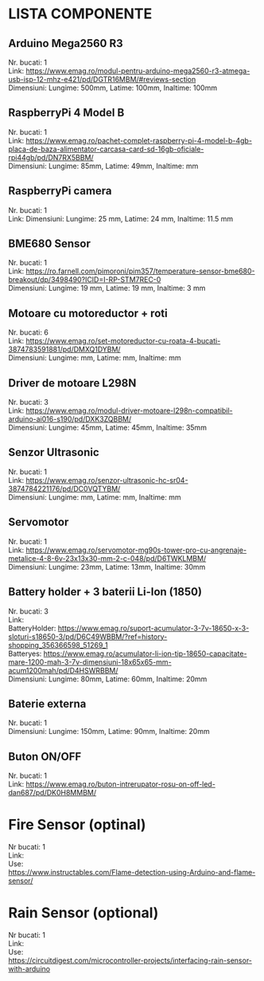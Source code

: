 # LISTA COMPONENTE

## Arduino Mega2560 R3

Nr. bucati: 1<br>
Link: https://www.emag.ro/modul-pentru-arduino-mega2560-r3-atmega-usb-isp-12-mhz-e421/pd/DGTR16MBM/#reviews-section<br>
Dimensiuni: Lungime: 500mm, Latime: 100mm, Inaltime:  100mm<br>

## RaspberryPi 4 Model B

Nr. bucati: 1<br>
Link: https://www.emag.ro/pachet-complet-raspberry-pi-4-model-b-4gb-placa-de-baza-alimentator-carcasa-card-sd-16gb-oficiale-rpi44gb/pd/DN7RX5BBM/<br>
Dimensiuni: Lungime: 85mm, Latime: 49mm, Inaltime:  mm<br>

## RaspberryPi camera

Nr. bucati: 1<br>
Link:
Dimensiuni: Lungime: 25 mm, Latime: 24 mm, Inaltime: 11.5 mm<br>

## BME680 Sensor

Nr. bucati: 1<br>
Link: https://ro.farnell.com/pimoroni/pim357/temperature-sensor-bme680-breakout/dp/3498490?ICID=I-RP-STM7REC-0<br>
Dimensiuni: Lungime: 19 mm, Latime: 19 mm, Inaltime: 3 mm<br>

## Motoare cu motoreductor + roti

Nr. bucati: 6<br>
Link: https://www.emag.ro/set-motoreductor-cu-roata-4-bucati-3874783591881/pd/DMXQ1DYBM/<br>
Dimensiuni: Lungime: mm, Latime: mm, Inaltime:  mm<br>

## Driver de motoare L298N

Nr. bucati: 3<br>
Link: https://www.emag.ro/modul-driver-motoare-l298n-compatibil-arduino-ai016-s190/pd/DXK3ZQBBM/<br>
Dimensiuni: Lungime: 45mm, Latime: 45mm, Inaltime: 35mm<br>

## Senzor Ultrasonic
Nr. bucati: 1<br>
Link: https://www.emag.ro/senzor-ultrasonic-hc-sr04-3874784221176/pd/DC0VQTYBM/<br>
Dimensiuni: Lungime: mm, Latime: mm, Inaltime:  mm<br>

## Servomotor
Nr. bucati: 1<br>
Link: https://www.emag.ro/servomotor-mg90s-tower-pro-cu-angrenaje-metalice-4-8-6v-23x13x30-mm-2-c-048/pd/D6TWKLMBM/<br>
Dimensiuni: Lungime: 23mm, Latime: 13mm, Inaltime:  30mm<br>

## Battery holder + 3 baterii Li-Ion (1850)
Nr. bucati: 3<br>
Link:<br>
BatteryHolder: https://www.emag.ro/suport-acumulator-3-7v-18650-x-3-sloturi-s18650-3/pd/D6C49WBBM/?ref=history-shopping_356366598_51269_1<br>
Batteryes: https://www.emag.ro/acumulator-li-ion-tip-18650-capacitate-mare-1200-mah-3-7v-dimensiuni-18x65x65-mm-acum1200mah/pd/D4HSWRBBM/<br>
Dimensiuni: Lungime: 80mm, Latime: 60mm, Inaltime:  20mm<br>

## Baterie externa
Nr. bucati: 1<br>
Dimensiuni: Lungime: 150mm, Latime: 90mm, Inaltime: 20mm<br>

## Buton ON/OFF
Nr. bucati: 1<br>
Link: https://www.emag.ro/buton-intrerupator-rosu-on-off-led-dan687/pd/DK0H8MMBM/<br>

# Fire Sensor (optinal)
Nr bucati: 1 <br>
Link:<br>
Use:<br>
https://www.instructables.com/Flame-detection-using-Arduino-and-flame-sensor/<br>

# Rain Sensor (optional)
Nr bucati: 1 <br>
Link:<br>
Use:<br>
https://circuitdigest.com/microcontroller-projects/interfacing-rain-sensor-with-arduino<br>


